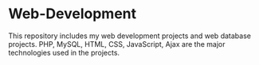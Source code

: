Web-Development
===============
This repository includes my web development projects and web database projects. 
PHP, MySQL, HTML, CSS, JavaScript, Ajax are the major technologies used in the projects.
